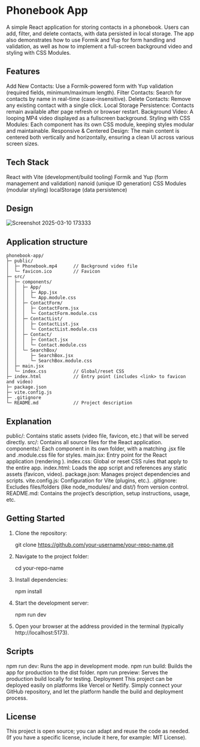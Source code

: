 # Phonebook App

A simple React application for storing contacts in a phonebook. Users can add, filter, and delete contacts, with data persisted in local storage. The app also demonstrates how to use Formik and Yup for form handling and validation, as well as how to implement a full-screen background video and styling with CSS Modules.

## Features
  Add New Contacts: Use a Formik-powered form with Yup validation (required fields, minimum/maximum length).
  Filter Contacts: Search for contacts by name in real-time (case-insensitive).
  Delete Contacts: Remove any existing contact with a single click.
  Local Storage Persistence: Contacts remain available after page refresh or browser restart.
  Background Video: A looping MP4 video displayed as a fullscreen background.
  Styling with CSS Modules: Each component has its own CSS module, keeping styles modular and maintainable.
  Responsive & Centered Design: The main content is centered both vertically and horizontally, ensuring a clean UI across various screen sizes.
  
## Tech Stack
  React with Vite (development/build tooling)
  Formik and Yup (form management and validation)
  nanoid (unique ID generation)
  CSS Modules (modular styling)
  localStorage (data persistence)

## Design

![Screenshot 2025-03-10 173333](https://github.com/user-attachments/assets/e1e9a9bc-acda-4d99-ba43-92fa0c924556)

## Application structure


    phonebook-app/
    ├─ public/
    │  ├─ Phonebook.mp4      // Background video file
    │  └─ favicon.ico        // Favicon
    ├─ src/
    │  ├─ components/
    │  │  ├─ App/
    │  │  │  ├─ App.jsx
    │  │  │  └─ App.module.css
    │  │  ├─ ContactForm/
    │  │  │  ├─ ContactForm.jsx
    │  │  │  └─ ContactForm.module.css
    │  │  ├─ ContactList/
    │  │  │  ├─ ContactList.jsx
    │  │  │  └─ ContactList.module.css
    │  │  ├─ Contact/
    │  │  │  ├─ Contact.jsx
    │  │  │  └─ Contact.module.css
    │  │  └─ SearchBox/
    │  │     ├─ SearchBox.jsx
    │  │     └─ SearchBox.module.css
    │  ├─ main.jsx
    │  └─ index.css          // Global/reset CSS
    ├─ index.html            // Entry point (includes <link> to favicon and video)
    ├─ package.json
    ├─ vite.config.js
    ├─ .gitignore
    └─ README.md             // Project description


## Explanation

  public/: Contains static assets (video file, favicon, etc.) that will be served directly.
  src/: Contains all source files for the React application.
  components/: Each component in its own folder, with a matching .jsx file and .module.css file for styles.
  main.jsx: Entry point for the React application (rendering <App />).
  index.css: Global or reset CSS rules that apply to the entire app.
  index.html: Loads the app script and references any static assets (favicon, video).
  package.json: Manages project dependencies and scripts.
  vite.config.js: Configuration for Vite (plugins, etc.).
  .gitignore: Excludes files/folders (like node_modules/ and dist/) from version control.
  README.md: Contains the project’s description, setup instructions, usage, etc.

## Getting Started
1. Clone the repository:

    git clone https://github.com/your-username/your-repo-name.git
   
2. Navigate to the project folder:

    cd your-repo-name
   
3. Install dependencies:

    npm install
   
4. Start the development server:

    npm run dev
   
5. Open your browser at the address provided in the terminal (typically http://localhost:5173).
   
## Scripts
npm run dev: Runs the app in development mode.
npm run build: Builds the app for production to the dist folder.
npm run preview: Serves the production build locally for testing.
Deployment
This project can be deployed easily on platforms like Vercel or Netlify. Simply connect your GitHub repository, and let the platform handle the build and deployment process.

## License
This project is open source; you can adapt and reuse the code as needed.
(If you have a specific license, include it here, for example: MIT License).


  
